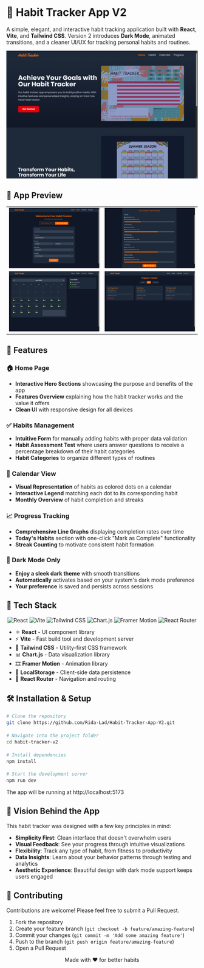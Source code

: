 # 🧠 Habit Tracker App V2

A simple, elegant, and interactive habit tracking application built with **React**, **Vite**, and **Tailwind CSS**. Version 2 introduces **Dark Mode**, animated transitions, and a cleaner UI/UX for tracking personal habits and routines.

<!-- Main Banner -->
<p align="center">
  <img src="public/screenshots/habit-hero.png" alt="Habit Tracker V2 Banner" width="600" />
</p>

<!-- Screenshots Grid -->
## 📸 App Preview

<div align="center">
  <table>
    <tr>
      <td><img src="public/screenshots/habit-add.png" alt="Form of adding habit" width="500"></td>
      <td><img src="public/screenshots/habit-test.png" alt="Test Page" width="500"></td>
    </tr>
    <tr>
      <td><img src="public/screenshots/habit-calendar.png" alt="Calendar" width="500"></td>
      <td><img src="public/screenshots/habit-progress.png" alt="Habit Progress" width="500"></td>
    </tr>
  </table>
</div>



## 🌟 Features

### 🏠 Home Page
- **Interactive Hero Sections** showcasing the purpose and benefits of the app
- **Features Overview** explaining how the habit tracker works and the value it offers
- **Clean UI** with responsive design for all devices

### ✅ Habits Management
- **Intuitive Form** for manually adding habits with proper data validation
- **Habit Assessment Test** where users answer questions to receive a percentage breakdown of their habit categories
- **Habit Categories** to organize different types of routines

### 📅 Calendar View
- **Visual Representation** of habits as colored dots on a calendar
- **Interactive Legend** matching each dot to its corresponding habit
- **Monthly Overview** of habit completion and streaks

### 📈 Progress Tracking
- **Comprehensive Line Graphs** displaying completion rates over time
- **Today's Habits** section with one-click "Mark as Complete" functionality
- **Streak Counting** to motivate consistent habit formation


### 🌙 Dark Mode Only

- **Enjoy a sleek dark theme** with smooth transitions
- **Automatically** activates based on your system's dark mode preference
- **Your preference** is saved and persists across sessions

## 🧩 Tech Stack

<p align="center">
  <img src="https://img.shields.io/badge/React-20232A?style=for-the-badge&logo=react&logoColor=61DAFB" alt="React" />
  <img src="https://img.shields.io/badge/Vite-B73BFE?style=for-the-badge&logo=vite&logoColor=FFD62E" alt="Vite" />
  <img src="https://img.shields.io/badge/Tailwind_CSS-38B2AC?style=for-the-badge&logo=tailwind-css&logoColor=white" alt="Tailwind CSS" />
  <img src="https://img.shields.io/badge/Chart.js-FF6384?style=for-the-badge&logo=chart.js&logoColor=white" alt="Chart.js" />
  <img src="https://img.shields.io/badge/Framer-black?style=for-the-badge&logo=framer&logoColor=blue" alt="Framer Motion" />
  <img src="https://img.shields.io/badge/React_Router-CA4245?style=for-the-badge&logo=react-router&logoColor=white" alt="React Router" />
</p>

- ⚛️ **React** - UI component library
- ⚡ **Vite** - Fast build tool and development server
- 🎨 **Tailwind CSS** - Utility-first CSS framework
- 📊 **Chart.js** - Data visualization library
- 🎞 **Framer Motion** - Animation library
- 📂 **LocalStorage** - Client-side data persistence
- 🔀 **React Router** - Navigation and routing

## 🛠 Installation & Setup

```bash
# Clone the repository
git clone https://github.com/Rida-Lad/Habit-Tracker-App-V2.git

# Navigate into the project folder
cd habit-tracker-v2

# Install dependencies
npm install

# Start the development server
npm run dev
```

The app will be running at http://localhost:5173


## 🧠 Vision Behind the App

This habit tracker was designed with a few key principles in mind:

- **Simplicity First**: Clean interface that doesn't overwhelm users
- **Visual Feedback**: See your progress through intuitive visualizations
- **Flexibility**: Track any type of habit, from fitness to productivity
- **Data Insights**: Learn about your behavior patterns through testing and analytics
- **Aesthetic Experience**: Beautiful design with dark mode support keeps users engaged


## 🤝 Contributing

Contributions are welcome! Please feel free to submit a Pull Request.

1. Fork the repository
2. Create your feature branch (`git checkout -b feature/amazing-feature`)
3. Commit your changes (`git commit -m 'Add some amazing feature'`)
4. Push to the branch (`git push origin feature/amazing-feature`)
5. Open a Pull Request



<p align="center">Made with ❤️ for better habits</p>
